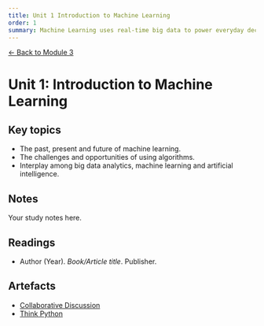 ```yaml
---
title: Unit 1 Introduction to Machine Learning
order: 1
summary: Machine Learning uses real-time big data to power everyday decision-making and profiling, enabling machines to act more accurately and autonomously.
---
```


[← Back to Module 3](./)

# Unit 1: Introduction to Machine Learning

## Key topics
- The past, present and future of machine learning.
- The challenges and opportunities of using algorithms.
- Interplay among big data analytics, machine learning and artificial intelligence.

## Notes
Your study notes here.

## Readings
- Author (Year). *Book/Article title*. Publisher.

## Artefacts
- [Collaborative Discussion](../../artefacts/module-3/unit-01-collab-discussion-1.pdf)
- [Think Python](../../artefacts/module-3/unit-01-python.ipynb)